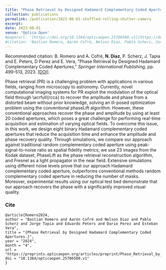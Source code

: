```yaml
---
title: "Phase Retrieval by Designed Hadamard Complementary Coded Apertures"
collection: publications
permalink: /publication/2023-08-01-shuffled-rolling-shutter-camera
excerpt: 
date: 2023-08-01
venue: 'Optica Open'
#paperurl: '[https://doi.org/10.1364/opticaopen.25706580.v1](https://doi.org/10.1364/opticaopen.25706580.v1)'
#citation: 'Bastian Romero, Aarón Cofré, Nelson Diaz, Pablo Scherz, Jorge Tapia, Eduardo Peters, Dario Perez and Esteban Vera, &quot;Phase Retrieval by Designed Hadamard Complementary Coded Apertures.&quot; <i>, Optica Open,</i>., pp. 499-513, 2023.'
---
```


Recommended citation: B. Romero and A. Cofré, **N. Diaz**, P. Scherz, J. Tapia and E. Peters, D Perez and E. Vera, "Phase Retrieval by Designed Hadamard Complementary Coded Apertures," <i> Springer International Publishing,</i> pp. 499-513, 2023. [[DOI]](https://doi.org/10.1007/978-3-031-39062-3_27).

Phase retrieval (PR) is a challenging problem with applications in various fields, ranging from microscopy to astronomy. Currently, novel computational imaging systems for PR exploit the modulation of the optical field through \acrfull{rcca} to recover the amplitude and phase from a distorted beam without prior knowledge, solving an ill-posed optimization problem using the conventional phaseLift algorithm. However, these conventional approaches recover the phase and amplitude by using at least 20 coded apertures, which poses a great challenge for performing real-time acquisition and estimation of varying optical fields. To overcome this issue, in this work, we design eight binary Hadamard complementary coded apertures that reduce the acquisition time and enhance the amplitude and phase recovery quality. Through simulations, we compare our approach against traditional random complementary coded aperture using peak-signal-to-noise ratio as spatial fidelity metrics; we use 23 images from the Kodak dataset, PhaseLift as the phase retrieval reconstruction algorithm, and Fresnel as a light propagator in the near field. Extensive simulations using different noise levels prove that our approach Hadamard complementary coded aperture, outperforms conventional methods random complementary coded aperture in reducing the number of masks. Moreover, experimental results using our optical test bed demonstrate that our approach recovers the phase with a significantly improved visual quality.

### Cite

```
@article{Romero2024,
author = "Bastian Romero and Aarón Cofré and Nelson Diaz and Pablo Scherz and Jorge Tapia and Eduardo Peters and Dario Perez and Esteban Vera",
title = "{Phase Retrieval by Designed Hadamard Complementary Coded Apertures.}",
year = "2024",
month = "4",
url = "https://preprints.opticaopen.org/articles/preprint/Phase_Retrieval_by_Designed_Hadamard_Complementary_Coded_Apertures_/25706580",
doi = "10.1364/opticaopen.25706580.v1"
}
```
